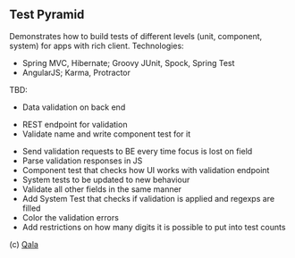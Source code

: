 Test Pyramid
----

Demonstrates how to build tests of different levels (unit, component, system) for apps with rich client. Technologies:
 
- Spring MVC, Hibernate; Groovy JUnit, Spock, Spring Test
- AngularJS; Karma, Protractor

TBD:

- Data validation on back end
 + REST endpoint for validation
 + Validate name and write component test for it
 - Send validation requests to BE every time focus is lost on field
 - Parse validation responses in JS
 - Component test that checks how UI works with validation endpoint
 - System tests to be updated to new behaviour
 - Validate all other fields in the same manner
- Add System Test that checks if validation is applied and regexps are filled
- Color the validation errors
- Add restrictions on how many digits it is possible to put into test counts

(c) [Qala](http://qala.io)